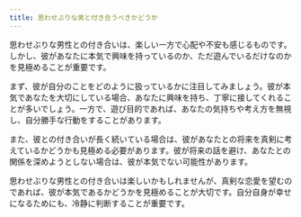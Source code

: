 ```yaml
---
title: 思わせぶりな男と付き合うべきかどうか
---
```


思わせぶりな男性との付き合いは、楽しい一方で心配や不安も感じるものです。しかし、彼があなたに本気で興味を持っているのか、ただ遊んでいるだけなのかを見極めることが重要です。

まず、彼が自分のことをどのように扱っているかに注目してみましょう。彼が本気であなたを大切にしている場合、あなたに興味を持ち、丁寧に接してくれることが多いでしょう。一方で、遊び目的であれば、あなたの気持ちや考え方を無視し、自分勝手な行動をすることがあります。

また、彼との付き合いが長く続いている場合は、彼があなたとの将来を真剣に考えているかどうかも見極める必要があります。彼が将来の話を避け、あなたとの関係を深めようとしない場合は、彼が本気でない可能性があります。

思わせぶりな男性との付き合いは楽しいかもしれませんが、真剣な恋愛を望むのであれば、彼が本気であるかどうかを見極めることが大切です。自分自身が幸せになるためにも、冷静に判断することが重要です。

